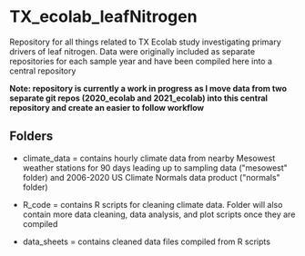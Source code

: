 # TX_ecolab_leafNitrogen
Repository for all things related to TX Ecolab study investigating primary drivers of leaf nitrogen. Data were originally included as separate repositories for each sample year and have been compiled here into a central repository 

**Note: repository is currently a work in progress as I move data from two separate git repos (2020_ecolab and 2021_ecolab) into this central repository and create an easier to follow workflow**

## Folders
- climate_data = contains hourly climate data from nearby Mesowest weather stations for 90 days leading up to sampling data ("mesowest" folder) and 2006-2020 US Climate Normals data product ("normals" folder)

- R_code = contains R scripts for cleaning climate data. Folder will also contain more data cleaning, data analysis, and plot scripts once they are compiled

- data_sheets = contains cleaned data files compiled from R scripts
